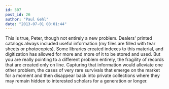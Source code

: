 ```yaml
---
id: 507
post_id: 26
author: "Paul Gehl"
date: "2013-07-01 08:01:44"
---
```

This is true, Peter, though not entirely a new problem. Dealers' printed catalogs always included useful information (my files are filled with tear sheets or photocopies). Some libraries created indexes to this material, and digitization has allowed for more and more of it to be stored and used. But you are really pointing to a different problem entirely, the fragility of records that are created only on line. Capturing that information would alleviate one other problem, the cases of very rare survivals that emerge on the market for a moment and then disappear back into private collections where they may remain hidden to interested scholars for a generation or longer.
